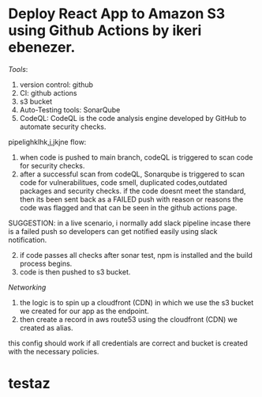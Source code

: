 # Deploy React App to Amazon S3 using Github Actions by ikeri ebenezer.

*Tools*:
1. version control: github
2. CI: github actions 
3. s3 bucket
4. Auto-Testing tools: SonarQube
5. CodeQL: CodeQL is the code analysis engine developed by GitHub to automate security checks.

pipelighklhk,j,jkjne flow:

1. when code is pushed to main branch, codeQL is triggered to scan code for security checks.
2. after a successful scan from codeQL, Sonarqube is triggered to scan code for vulnerabilitues, code smell, duplicated codes,outdated packages and security checks.
if the code doesnt meet the standard, then its been sent back as a FAILED push with reason or reasons the code was flagged and that can be seen in the github actions page.

SUGGESTION:  in a live scenario, i normally add slack pipeline incase there is a failed push so developers can get notified easily using slack notification.

2. if code passes all checks after sonar test, npm is installed and the build process begins.
3. code is then pushed to s3 bucket.

*Networking*
 1. the logic is to spin up a cloudfront (CDN) in which we use the s3 bucket we created for our app as the endpoint.
 2. then create a record in aws route53 using the cloudfront (CDN) we created as alias.

 this config should work if all credentials are correct and bucket is created with the necessary policies.

# testaz
